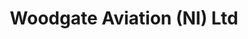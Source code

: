---
title: "Woodgate Aviation (NI) Ltd"
address: "187, Airport Road, Crumlin, Co. Antrim, BT29 4DW"
tel: "028 9442 2478"
county: "Antrim"
category: "Flying"
type: "Content"
lat: "054.6602020000"
lng: "-006.2366600000"
---